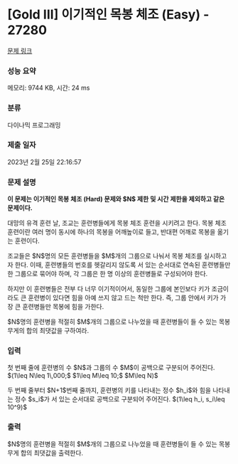 # [Gold III] 이기적인 목봉 체조 (Easy) - 27280 

[문제 링크](https://www.acmicpc.net/problem/27280) 

### 성능 요약

메모리: 9744 KB, 시간: 24 ms

### 분류

다이나믹 프로그래밍

### 제출 일자

2023년 2월 25일 22:16:57

### 문제 설명

<p><strong>이 문제는 이기적인 목봉 체조 (Hard) 문제와 $N$ 제한 및 시간 제한을 제외하고 같은 문제이다.</strong></p>

<p>대망의 유격 훈련 날, 조교는 훈련병들에게 목봉 체조 훈련을 시키려고 한다. 목봉 체조 훈련이란 여러 명이 동시에 하나의 목봉을 어깨높이로 들고, 반대편 어깨로 목봉을 옮기는 훈련이다.</p>

<p>조교들은 $N$명의 모든 훈련병들을 $M$개의 그룹으로 나눠서 목봉 체조를 실시하고자 한다. 이때, 훈련병들의 번호를 헷갈리지 않도록 서 있는 순서대로 연속된 훈련병들만 한 그룹으로 묶어야 하며, 각 그룹은 한 명 이상의 훈련병들로 구성되어야 한다.</p>

<p>하지만 이 훈련병들은 전부 다 너무 이기적이어서, 동일한 그룹에 본인보다 키가 조금이라도 큰 훈련병이 있다면 힘을 아예 쓰지 않고 드는 척만 한다. 즉, 그룹 안에서 키가 가장 큰 훈련병들만 목봉에 힘을 가한다.</p>

<p>$N$명의 훈련병을 적절히 $M$개의 그룹으로 나누었을 때 훈련병들이 들 수 있는 목봉 무게의 합의 최댓값을 구하여라.</p>

### 입력 

 <p>첫 번째 줄에 훈련병의 수 $N$과 그룹의 수 $M$이 공백으로 구분되어 주어진다. $(1\leq N\leq 1\,000;$ $1\leq M\leq 10;$ $M\leq N)$</p>

<p>두 번째 줄부터 $N+1$번째 줄까지, 훈련병의 키를 나타내는 정수 $h_i$와 힘을 나타내는 정수 $s_i$가 서 있는 순서대로 공백으로 구분되어 주어진다. $(1\leq h_i, s_i\leq 10^9)$</p>

### 출력 

 <p>$N$명의 훈련병을 적절히 $M$개의 그룹으로 나누었을 때 훈련병들이 들 수 있는 목봉 무게 합의 최댓값을 출력한다.</p>

